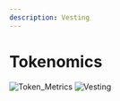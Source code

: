 ```yaml
---
description: Vesting
---
```


# Tokenomics

![Token_Metrics](/images/TOKEN_METRICS.png)
![Vesting](/images/vesting.png)

